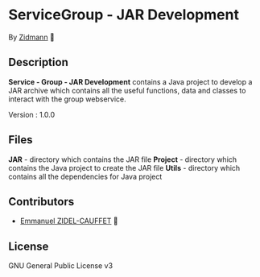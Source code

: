 # ServiceGroup - JAR Development

By [Zidmann](mailto:emmanuel.zidel@gmail.com) :bow: 

## Description

**Service - Group - JAR Development** contains a Java project to develop a JAR archive which contains all the useful functions, data and classes to interact with the group webservice.

Version : 1.0.0

## Files

**JAR** - directory which contains the JAR file
**Project** - directory which contains the Java project to create the JAR file
**Utils** - directory which contains all the dependencies for Java project

## Contributors

* [Emmanuel ZIDEL-CAUFFET](mailto:emmanuel.zidel@gmail.com) :bow: 

## License

GNU General Public License v3
